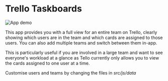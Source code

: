 # Trello Taskboards

![App demo](https://i.ibb.co/wrVVpZ9/Trello-Taskboards-Compressed-Mega.gif)


This app provides you with a full view for an entire team on Trello, clearly showing which users are in the team and which cards are assigned to those users. You can also add multiple teams and switch between them in-app.

This is particularly useful if you are involved in a large team and want to see everyone's workload at a glance as Tello currently only allows you to view the cards assigned to one user at a time.

Customise users and teams by changing the files in _src/js/data_
